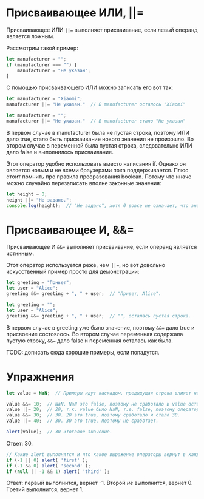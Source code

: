 # Присваивающее ИЛИ, ||=

Присваивающее ИЛИ `||=` выполняет присваивание, если левый операнд является ложным.

Рассмотрим такой пример:

```javascript
let manufacturer = "";
if (manufacturer === "") {
    manufacturer = "Не указан";
}
```

С помощью присваивающего ИЛИ можно записать его вот так:

```javascript
let manufacturer = "Xiaomi";
manufacturer ||= "Не указан."  // В manufacturer осталось "Xiaomi"
```

```javascript
let manufacturer = "";
manufacturer ||= "Не указан."  // В manufacturer стало "Не указан"
```

В первом случае в manufacturer была не пустая строка, поэтому ИЛИ дало true, стало быть присваивание нового значения не произошло. Во втором случае в переменной была пустая строка, следовательно ИЛИ дало false и выполнилось присваивание.

Этот оператор удобно использовать вместо написания if. Однако он является новым и не всеми браузерами пока поддерживается. Плюс стоит помнить про правила преоразования boolean. Потому что иначе можно случайно перезаписать вполне законные значения:

```javascript
let height = 0;
height ||= "Не задано.";
console.log(height);  // "Не задано", хотя 0 вовсе не означает, что значение не указано.
```



# Присваивающее И, &&=

Присваивающее И `&&=` выполняет присваивание, если операнд является истинным.

Этот оператор используется реже, чем `||=`, но вот довольно искусственный пример просто для демонстрации:

```javascript
let greeting = "Привет";
let user = "Alice";
greeting &&= greeting + ", " + user;  // "Привет, Alice".
```

```javascript
let greeting = "";
let user = "Alice";
greeting &&= greeting + ", " + user;  // "", осталась пустая строка.
```

В первом случае в greeting уже было значение, поэтому `&&=` дало true и присвоение состоялось. Во втором случае переменная содержала пустую строку, `&&=` дало false и переменная осталась как была.

TODO: дописать сюда хорошие примеры, если попадутся.

# Упражнения

```javascript
let value = NaN;  // Примеры идут каскадом, предыдущая строка влияет на следующую.

value &&= 10;  // NaN. NaN это false, поэтому не сработало и value осталось NaN.
value ||= 20;  // 20, т.к. value было NaN, т.е. false, поэтому оператор сработал.
value &&= 30;  // 30. 20 это true, поэтому сработало и стало 30.
value ||= 40;  // 30. 30 это true, поэтому не сработает.

alert(value);  // 30 итоговое значение.
```

Ответ: 30.

```javascript
// Какие alert выполнятся и что какое выражение операторы вернут в каждом if?
if (-1 || 0) alert( 'first' );
if (-1 && 0) alert( 'second' );
if (null || -1 && 1) alert( 'third' );
```

Ответ: первый выполнится, вернет -1. Второй *не* выполнится, вернет 0. Третий выполнится, вернет 1.
